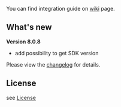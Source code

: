 You can find integration guide on [wiki](https://loopme-ltd.gitbook.io/docs-public/android-sdk) page.

## What's new ##

**Version 8.0.8**
- add possibility to get SDK version

Please view the [changelog](CHANGELOG.md) for details.

## License ##

see [License](LICENSE.md)
